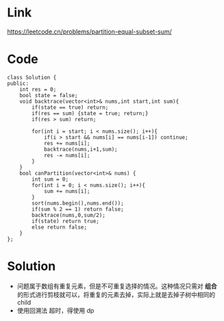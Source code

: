 # Link
  https://leetcode.cn/problems/partition-equal-subset-sum/
# Code
    class Solution {
    public:
        int res = 0;
        bool state = false;
        void backtrace(vector<int>& nums,int start,int sum){
            if(state == true) return;
            if(res == sum) {state = true; return;}
            if(res > sum) return;

            for(int i = start; i < nums.size(); i++){
                if(i > start && nums[i] == nums[i-1]) continue;
                res += nums[i];
                backtrace(nums,i+1,sum);
                res -= nums[i];
            }
        }
        bool canPartition(vector<int>& nums) {
            int sum = 0;
            for(int i = 0; i < nums.size(); i++){
                sum += nums[i];
            }  
            sort(nums.begin(),nums.end());
            if(sum % 2 == 1) return false;
            backtrace(nums,0,sum/2);
            if(state) return true;
            else return false;
        }
    };
# Solution
  * 问题属于数组有重复元素，但是不可重复选择的情况。这种情况只需对 **组合** 的形式进行剪枝就可以，将重复的元素去掉，实际上就是去掉子树中相同的 child  
  * 使用回溯法 超时，得使用 dp
